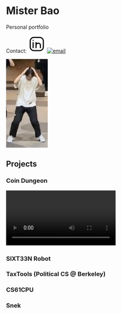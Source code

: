 # Mister Bao
Personal portfolio

Contact:
[![linkedin](img/linkedin.svg)](http://linkedin.com/in/alan-bao/)  <a href="mailto:alanb@berkeley.edu">![email](img/sendmail.svg)</a>


![joever](/img/itsjoever.png)

## Projects
### Coin Dungeon
![coindungeon](/vid/coindungeon.mp4)

### SIXT33N Robot

### TaxTools (Political CS @ Berkeley)

### CS61CPU

### Snek
